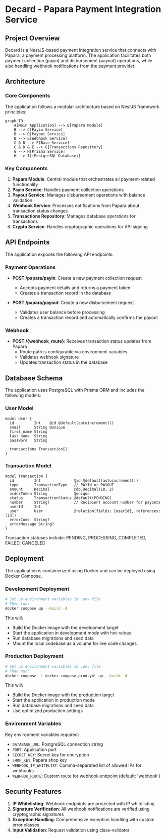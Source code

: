 # Decard - Papara Payment Integration Service

## Project Overview

Decard is a NestJS-based payment integration service that connects with Papara, a payment processing platform. The application facilitates both payment collection (payin) and disbursement (payout) operations, while also handling webhook notifications from the payment provider.

## Architecture

### Core Components

The application follows a modular architecture based on NestJS framework principles:

```mermaid
graph TD
    A[Main Application] --> B[Papara Module]
    B --> C[Payin Service]
    B --> D[Payout Service]
    B --> E[Webhook Service]
    C & D --> F[Base Service]
    C & D & E --> G[Transactions Repository]
    G --> H[Prisma Service]
    H --> I[(PostgreSQL Database)]
```

### Key Components

1. **Papara Module**: Central module that orchestrates all payment-related functionality
2. **Payin Service**: Handles payment collection operations
3. **Payout Service**: Manages disbursement operations with balance validation
4. **Webhook Service**: Processes notifications from Papara about transaction status changes
5. **Transactions Repository**: Manages database operations for transactions
6. **Crypto Service**: Handles cryptographic operations for API signing

## API Endpoints

The application exposes the following API endpoints:

### Payment Operations

- **POST /papara/payin**: Create a new payment collection request
  - Accepts payment details and returns a payment token
  - Creates a transaction record in the database

- **POST /papara/payout**: Create a new disbursement request
  - Validates user balance before processing
  - Creates a transaction record and automatically confirms the payout

### Webhook

- **POST /{webhook_route}**: Receives transaction status updates from Papara
  - Route path is configurable via environment variables
  - Validates webhook signature
  - Updates transaction status in the database

## Database Schema

The application uses PostgreSQL with Prisma ORM and includes the following models:

### User Model

```
model User {
  id         Int    @id @default(autoincrement())
  email      String @unique
  first_name String
  last_name  String
  password   String

  transactions Transaction[]
}
```

### Transaction Model

```
model Transaction {
  id         Int               @id @default(autoincrement())
  type       TransactionType   // PAYIN or PAYOUT
  amount     Decimal           @db.Decimal(10, 2)
  orderToken String            @unique
  status     TransactionStatus @default(PENDING)
  number     String?           // Recipient account number for payouts
  userId     Int
  user       User              @relation(fields: [userId], references: [id])
  errorCode  String?
  errorMessage String?
}
```

Transaction statuses include: PENDING, PROCESSING, COMPLETED, FAILED, CANCELED

## Deployment

The application is containerized using Docker and can be deployed using Docker Compose.

### Development Deployment

```bash
# Set up environment variables in .env file
# Then run:
docker compose up --build -d
```

This will:

- Build the Docker image with the development target
- Start the application in development mode with hot-reload
- Run database migrations and seed data
- Mount the local codebase as a volume for live code changes

### Production Deployment

```bash
# Set up environment variables in .env file
# Then run:
docker compose -f docker-compose.prod.yml up --build -d
```

This will:

- Build the Docker image with the production target
- Start the application in production mode
- Run database migrations and seed data
- Use optimized production settings

### Environment Variables

Key environment variables required:

- `DATABASE_URL`: PostgreSQL connection string
- `PORT`: Application port
- `SECRET_KEY`: Secret key for encryption
- `SHOP_KEY`: Papara shop key
- `WEBHOOK_IP_WHITELIST`: Comma-separated list of allowed IPs for webhooks
- `WEBHOOK_ROUTE`: Custom route for webhook endpoint (default: 'webhook')

## Security Features

1. **IP Whitelisting**: Webhook endpoints are protected with IP whitelisting
2. **Signature Verification**: All webhook notifications are verified using cryptographic signatures
3. **Exception Handling**: Comprehensive exception handling with custom error classes
4. **Input Validation**: Request validation using class-validator
